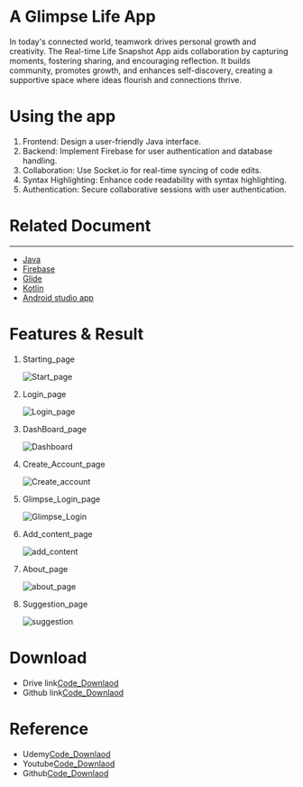 <h1>A Glimpse Life App</h1>
<p>In today's connected world, teamwork drives personal growth and creativity. The Real-time Life Snapshot App aids collaboration by capturing moments, fostering sharing, and encouraging reflection. It builds community, promotes growth, and enhances self-discovery, creating a supportive space where ideas flourish and connections thrive.</p>
<h1>Using the app</h1>
<ol>
  <li>Frontend: Design a user-friendly Java interface.</li>
  <li>Backend: Implement Firebase for user authentication and database handling.</li>
  <li>Collaboration: Use Socket.io for real-time syncing of code edits.</li>
  <li>Syntax Highlighting: Enhance code readability with syntax highlighting.</li>
  <li>Authentication: Secure collaborative sessions with user authentication.</li>
</ol>
<h1>Related Document</h1>
<hr>
<ul>
  <li><a href="https://dev.java/learn/">Java</a></li>
  <li><a href="https://firebase.google.com/docs">Firebase</a></li>
  <li><a href="https://www.glideapps.com/docs">Glide</a></li>
  <li><a href="https://kotlinlang.org/docs/android-overview.html">Kotlin</a></li>
  <li><a href=https://developer.android.com/reference/org/w3c/dom/Document">Android studio app</a></li>
</ul>
<h1>Features & Result</h1>  
  <ol>
    <li>Starting_page</li>

  
  ![Start_page](https://github.com/Bittu-kumar2003/A_Glimpse_Life_App/assets/109884531/055e1f4c-494d-404d-a5d6-9b226ecb8732)

   <li>Login_page</li>

   ![Login_page](https://github.com/Bittu-kumar2003/A_Glimpse_Life_App/assets/109884531/236dbcc8-fa40-4f94-8cee-02a3b4a7a07c)

   <li>DashBoard_page</li>

   ![Dashboard](https://github.com/Bittu-kumar2003/A_Glimpse_Life_App/assets/109884531/b0f6e8d0-754b-48bf-bba3-03cb9b75507b)

   <li>Create_Account_page</li>

   ![Create_account](https://github.com/Bittu-kumar2003/A_Glimpse_Life_App/assets/109884531/ee27c4ad-0e88-4f9a-8f74-6f804c14aaa7)
    <li>Glimpse_Login_page</li>

   ![Glimpse_Login](https://github.com/Bittu-kumar2003/A_Glimpse_Life_App/assets/109884531/36cf9c54-68ed-45f9-b5c9-f15be217826e)
    <li>Add_content_page</li>

  ![add_content](https://github.com/Bittu-kumar2003/A_Glimpse_Life_App/assets/109884531/08b44a6a-9bd2-4499-a8ba-dfefa3ee0a3c)

   <li>About_page</li>

  ![about_page](https://github.com/Bittu-kumar2003/A_Glimpse_Life_App/assets/109884531/8313bd76-663a-4744-997e-c55ca3a636a0)
   <li>Suggestion_page</li>

   ![suggestion](https://github.com/Bittu-kumar2003/A_Glimpse_Life_App/assets/109884531/9cbc30d7-b22c-4dcf-b475-12ef8c72efaf)

   
  </ol>
 
<h1>Download</h1>
<ul>
  <li>Drive link<a href="https://drive.google.com/drive/u/0/folders/1xd9vJzw7q6yNxEFhf3rRkqMzxt7lLSHx">Code_Downlaod</a></li>
  <li>Github link<a href="https://github.com/Bittu-kumar2003/A_Glimpse_Life_App.git">Code_Downlaod</a></li>
</ul>

<h1>Reference</h1>
<ul>
   <li>Udemy<a href="">Code_Downlaod</a></li>
   <li>Youtube<a href="">Code_Downlaod</a></li>
   <li>Github<a href="">Code_Downlaod</a></li>
  
</ul>
   








